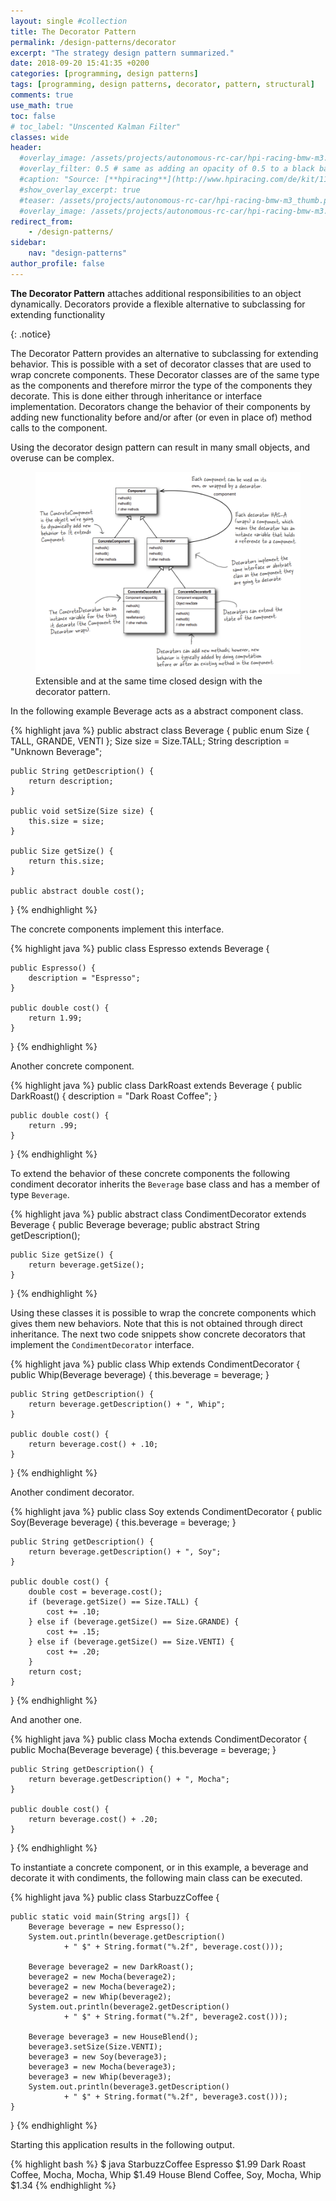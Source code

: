 ```yaml
---
layout: single #collection
title: The Decorator Pattern
permalink: /design-patterns/decorator
excerpt: "The strategy design pattern summarized."
date: 2018-09-20 15:41:35 +0200
categories: [programming, design patterns]
tags: [programming, design patterns, decorator, pattern, structural]
comments: true
use_math: true
toc: false
# toc_label: "Unscented Kalman Filter"
classes: wide
header:
  #overlay_image: /assets/projects/autonomous-rc-car/hpi-racing-bmw-m3.png
  #overlay_filter: 0.5 # same as adding an opacity of 0.5 to a black background
  #caption: "Source: [**hpiracing**](http://www.hpiracing.com/de/kit/114343)"
  #show_overlay_excerpt: true
  #teaser: /assets/projects/autonomous-rc-car/hpi-racing-bmw-m3_thumb.png
  #overlay_image: /assets/projects/autonomous-rc-car/hpi-racing-bmw-m3.png
redirect_from:
    - /design-patterns/
sidebar:
    nav: "design-patterns"
author_profile: false
---
```


<p>
<b>The Decorator Pattern</b> attaches additional
responsibilities to an object dynamically.
Decorators provide a flexible alternative to
subclassing for extending functionality
</p>
{: .notice}

The Decorator Pattern provides an alternative to subclassing for extending behavior. This is possible
with a set of decorator classes that are used to wrap concrete components. These
Decorator classes are of the same type as the components and therefore mirror the type of the components they decorate.
This is done either through inheritance or interface implementation. Decorators change the behavior of their components by adding
new functionality before and/or after (or even in place of) method calls to the component.

Using the decorator design pattern can result in many small objects, and overuse can be complex.

<figure>
    <a href="/assets/pages/design-patterns/decorator-pattern.png"><img src="/assets/pages/design-patterns/decorator-pattern.png"></a>
    <figcaption>Extensible and at the same time closed design with the decorator pattern.</figcaption>
</figure>

In the following example Beverage acts as a abstract component class.

{% highlight java %}
public abstract class Beverage {
	public enum Size { TALL, GRANDE, VENTI };
	Size size = Size.TALL;
	String description = "Unknown Beverage";

	public String getDescription() {
		return description;
	}

	public void setSize(Size size) {
		this.size = size;
	}

	public Size getSize() {
		return this.size;
	}

	public abstract double cost();
}
{% endhighlight %}

The concrete components implement this interface.

{% highlight java %}
public class Espresso extends Beverage {

	public Espresso() {
		description = "Espresso";
	}

	public double cost() {
		return 1.99;
	}
}
{% endhighlight %}

Another concrete component.

{% highlight java %}
public class DarkRoast extends Beverage {
	public DarkRoast() {
		description = "Dark Roast Coffee";
	}

	public double cost() {
		return .99;
	}
}
{% endhighlight %}


To extend the behavior of these concrete components the following condiment decorator inherits the `Beverage` base class
and has a member of type `Beverage`.

{% highlight java %}
public abstract class CondimentDecorator extends Beverage {
	public Beverage beverage;
	public abstract String getDescription();

	public Size getSize() {
		return beverage.getSize();
	}
}
{% endhighlight %}

Using these classes it is possible to wrap the concrete components which gives them
new behaviors. Note that this is not obtained through direct inheritance.
The next two code snippets show concrete decorators that implement the `CondimentDecorator` interface.

{% highlight java %}
public class Whip extends CondimentDecorator {
	public Whip(Beverage beverage) {
		this.beverage = beverage;
	}

	public String getDescription() {
		return beverage.getDescription() + ", Whip";
	}

	public double cost() {
		return beverage.cost() + .10;
	}
}
{% endhighlight %}

Another condiment decorator.

{% highlight java %}
public class Soy extends CondimentDecorator {
	public Soy(Beverage beverage) {
		this.beverage = beverage;
	}

	public String getDescription() {
		return beverage.getDescription() + ", Soy";
	}

	public double cost() {
		double cost = beverage.cost();
		if (beverage.getSize() == Size.TALL) {
			cost += .10;
		} else if (beverage.getSize() == Size.GRANDE) {
			cost += .15;
		} else if (beverage.getSize() == Size.VENTI) {
			cost += .20;
		}
		return cost;
	}
}
{% endhighlight %}

And another one.

{% highlight java %}
public class Mocha extends CondimentDecorator {
	public Mocha(Beverage beverage) {
		this.beverage = beverage;
	}

	public String getDescription() {
		return beverage.getDescription() + ", Mocha";
	}

	public double cost() {
		return beverage.cost() + .20;
	}
}
{% endhighlight %}

To instantiate a concrete component, or in this example, a beverage and decorate it with condiments,
the following main class can be executed.

{% highlight java %}
public class StarbuzzCoffee {

	public static void main(String args[]) {
		Beverage beverage = new Espresso();
		System.out.println(beverage.getDescription()
				+ " $" + String.format("%.2f", beverage.cost()));

		Beverage beverage2 = new DarkRoast();
		beverage2 = new Mocha(beverage2);
		beverage2 = new Mocha(beverage2);
		beverage2 = new Whip(beverage2);
		System.out.println(beverage2.getDescription()
				+ " $" + String.format("%.2f", beverage2.cost()));

		Beverage beverage3 = new HouseBlend();
		beverage3.setSize(Size.VENTI);
		beverage3 = new Soy(beverage3);
		beverage3 = new Mocha(beverage3);
		beverage3 = new Whip(beverage3);
		System.out.println(beverage3.getDescription()
				+ " $" + String.format("%.2f", beverage3.cost()));
	}
}
{% endhighlight %}

Starting this application results in the following output.

{% highlight bash %}
$ java StarbuzzCoffee
Espresso $1.99
Dark Roast Coffee, Mocha, Mocha, Whip $1.49
House Blend Coffee, Soy, Mocha, Whip $1.34
{% endhighlight %}
